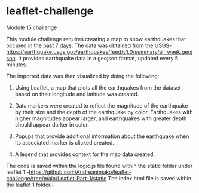 # leaflet-challenge

Module 15 challenge

This module challenge requires creating a map to show earthquakes that occured in the past 7 days. The data was obtained from the USGS-https://earthquake.usgs.gov/earthquakes/feed/v1.0/summary/all_week.geojson. It provides earthquake data in a geojson format, updated every 5 minutes. 

The imported data was then visualized by doing the following:

  1. Using Leaflet, a map that plots all the earthquakes from the dataset based on their longitude and latitude was created.

2. Data markers were created to  reflect the magnitude of the earthquake by their size and the depth of the earthquake by color. Earthquakes with higher magnitudes appear larger, and earthquakes with greater depth should appear darker in color.

3. Popups that provide additional information about the earthquake when its associated marker is clicked created.

4. A legend that provides context for the map data created.

The code is saved within the logic.js file found within the static folder under leaflet 1.-https://github.com/Andreanimako/leaflet-challenge/tree/main/Leaflet-Part-1/static
The index.html file is saved within the leaflet 1 folder.-

